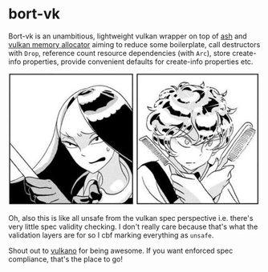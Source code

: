 # bort-vk

Bort-vk is an unambitious, lightweight vulkan wrapper on top of [ash](https://github.com/ash-rs/ash) and [vulkan memory allocator](https://github.com/GPUOpen-LibrariesAndSDKs/VulkanMemoryAllocator/) aiming to reduce some boilerplate, call destructors with `Drop`, reference count resource dependencies (with `Arc`), store create-info properties, provide convenient defaults for create-info properties etc.

![Bort under attack](../assets/bort-under-attack.jpg)

Oh, also this is like all unsafe from the vulkan spec perspective i.e. there's very little spec validity checking. I don't really care because that's what the validation layers are for so I cbf marking everything as `unsafe`.

Shout out to [vulkano](https://github.com/vulkano-rs/vulkano) for being awesome. If you want enforced spec compliance, that's the place to go!
